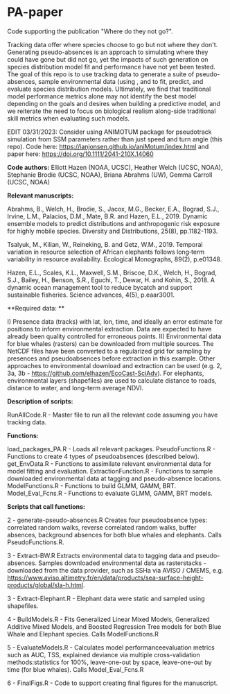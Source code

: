 # PA-paper

Code supporting the publication "Where do they not go?". 

Tracking data offer where species choose to go but not where they don't. Generating pseudo-absences is an approach to simulating where they could have gone but did not go, yet the impacts of such generation on species distribution model fit and performance have not yet been tested. The goal of this repo is to use tracking data to generate a suite of pseudo-absences, sample environmental data (using , and to fit, predict, and evaluate species distribution models. Ultimately, we find that traditional model performance metrics alone may not identify the best model depending on the goals and desires when building a predictive model, and we reiterate the need to focus on biological realism along-side traditional skill metrics when evaluating such models.

EDIT 03/31/2023: Consider using ANIMOTUM package for pseudotrack simulation from SSM parameters rather than just speed and turn angle (this repo). Code here: https://ianjonsen.github.io/aniMotum/index.html and paper here: https://doi.org/10.1111/2041-210X.14060

**Code authors:** Elliott Hazen (NOAA, UCSC), Heather Welch (UCSC, NOAA), Stephanie Brodie (UCSC, NOAA), Briana Abrahms (UW), Gemma Carroll (UCSC, NOAA)

**Relevant manuscripts:**

Abrahms, B., Welch, H., Brodie, S., Jacox, M.G., Becker, E.A., Bograd, S.J., Irvine, L.M., Palacios, D.M., Mate, B.R. and Hazen, E.L., 2019. Dynamic ensemble models to predict distributions and anthropogenic risk exposure for highly mobile species. Diversity and Distributions, 25(8), pp.1182-1193.

Tsalyuk, M., Kilian, W., Reineking, B. and Getz, W.M., 2019. Temporal variation in resource selection of African elephants follows long‐term variability in resource availability. Ecological Monographs, 89(2), p.e01348.

Hazen, E.L., Scales, K.L., Maxwell, S.M., Briscoe, D.K., Welch, H., Bograd, S.J., Bailey, H., Benson, S.R., Eguchi, T., Dewar, H. and Kohin, S., 2018. A dynamic ocean management tool to reduce bycatch and support sustainable fisheries. Science advances, 4(5), p.eaar3001.

**Required data: **

I) Presence data (tracks) with lat, lon, time, and ideally an error estimate for positions to inform environmental extraction. Data are expected to have already been quality controlled for erroneous points. 
II) Environmental data for blue whales (rasters) can be downloaded from multiple sources. The NetCDF files have been converted to a regularized grid for sampling by presences and pseudoabsences before extraction in this example. Other approaches to environmental download and extraction can be used (e.g. 2, 3a, 3b - https://github.com/elhazen/EcoCast-SciAdv).
For elephants, environmental layers (shapefiles) are used to calculate distance to roads, distance to water, and long-term average NDVI. 

**Description of scripts:**

RunAllCode.R - Master file to run all the relevant code assuming you have tracking data.

**Functions:** 

load_packages_PA.R - Loads all relevant packages.
PseudoFunctions.R - Functions to create 4 types of pseudoabsences (described below).
get_EnvData.R - Functions to assimilate relevant environmental data for model fitting and evaluation.
ExtractionFunction.R - Functions to sample downloaded environmental data at tagging and pseudo-absence locations.
ModelFunctions.R - Functions to build GLMM, GAMM, BRT.
Model_Eval_Fcns.R - Functions to evaluate GLMM, GAMM, BRT models.

**Scripts that call functions:** 

2 - generate-pseudo-absences.R Creates four pseudoabsence types: correlated random walks, reverse correlated random walks, buffer absences, background absences for both blue whales and elephants. Calls PseudoFunctions.R.

3 - Extract-BW.R Extracts environmental data to tagging data and pseudo-absences. Samples downloaded environmental data as rasterstacks - downloaded from the data provider, such as SSHa via AVISO / CMEMS, e.g. https://www.aviso.altimetry.fr/en/data/products/sea-surface-height-products/global/sla-h.html. 

3 - Extract-Elephant.R - Elephant data were static and sampled using shapefiles.

4 - BuildModels.R - Fits Generalized Linear Mixed Models, Generalized Additive Mixed Models, and Boosted Regression Tree models for both Blue Whale and Elephant species. Calls ModelFunctions.R

5 - EvaluateModels.R - Calculates model performanceevaluation metrics such as AUC, TSS, explained deviance via multiple cross-validation methods:statistics for 100%, leave-one-out by space, leave-one-out by time (for blue whales). Calls Model_Eval_Fcns.R

6 - FinalFigs.R - Code to support creating final figures for the manuscript. 

